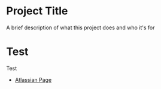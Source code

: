 
# Project Title

A brief description of what this project does and who it's for


# Test

Test

 - [Atlassian Page](https://areall.atlassian.net/)
